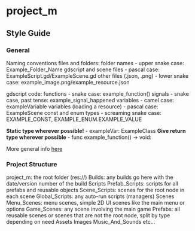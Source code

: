 # project_m
## Style Guide
### General

Naming conventions files and folders:
folder names - upper snake case: Example_Folder_Name
gdscript and scene files - pascal case: ExampleScript.gd/ExampleScene.gd
other files (.json, .png) - lower snake case: example_image.png/example_resource.json

gdscript code:
functions - snake case: example_function()
signals - snake case, past tense: example_signal_happened
variables - camel case: exampleVariable
variables (loading a resource) - pascal case: ExampleScene
const and enum types - screaming snake case: EXAMPLE_CONST, EXAMPLE_ENUM.EXAMPLE_VALUE

**Static type wherever possible!** - exampleVar: ExampleClass
**Give return type wherever possible** - func example_function() -> void:

More general info [here](https://docs.godotengine.org/en/3.1/getting_started/scripting/gdscript/gdscript_styleguide.html#naming-conventions)

### Project Structure
project_m: the root folder (res://)
  Builds: any builds go here with the date/version number of the build
  Scripts
    Prefab_Scripts: scripts for all prefabs and reusable objects
    Scene_Scripts: scenes for the root node in each scene
    Global_Scripts: any auto-run scripts (managers)
  Scenes
    Menu_Scenes: menu scenes, simple 2D UI scenes like the main menu or options
    Game_Scenes: any scene involving the main game
  Prefabs: all reusable scenes or scenes that are not the root node, split by type depending on need
  Assets
    Images
    Music_And_Sounds
    etc...
